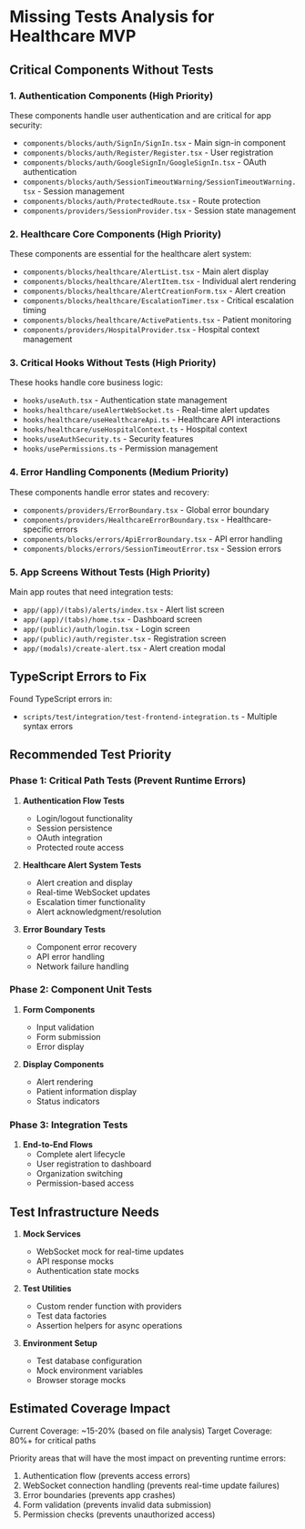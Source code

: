 # Missing Tests Analysis for Healthcare MVP

## Critical Components Without Tests

### 1. Authentication Components (High Priority)
These components handle user authentication and are critical for app security:

- `components/blocks/auth/SignIn/SignIn.tsx` - Main sign-in component
- `components/blocks/auth/Register/Register.tsx` - User registration
- `components/blocks/auth/GoogleSignIn/GoogleSignIn.tsx` - OAuth authentication
- `components/blocks/auth/SessionTimeoutWarning/SessionTimeoutWarning.tsx` - Session management
- `components/blocks/auth/ProtectedRoute.tsx` - Route protection
- `components/providers/SessionProvider.tsx` - Session state management

### 2. Healthcare Core Components (High Priority)
These components are essential for the healthcare alert system:

- `components/blocks/healthcare/AlertList.tsx` - Main alert display
- `components/blocks/healthcare/AlertItem.tsx` - Individual alert rendering
- `components/blocks/healthcare/AlertCreationForm.tsx` - Alert creation
- `components/blocks/healthcare/EscalationTimer.tsx` - Critical escalation timing
- `components/blocks/healthcare/ActivePatients.tsx` - Patient monitoring
- `components/providers/HospitalProvider.tsx` - Hospital context management

### 3. Critical Hooks Without Tests (High Priority)
These hooks handle core business logic:

- `hooks/useAuth.tsx` - Authentication state management
- `hooks/healthcare/useAlertWebSocket.ts` - Real-time alert updates
- `hooks/healthcare/useHealthcareApi.ts` - Healthcare API interactions
- `hooks/healthcare/useHospitalContext.ts` - Hospital context
- `hooks/useAuthSecurity.ts` - Security features
- `hooks/usePermissions.ts` - Permission management

### 4. Error Handling Components (Medium Priority)
These components handle error states and recovery:

- `components/providers/ErrorBoundary.tsx` - Global error boundary
- `components/providers/HealthcareErrorBoundary.tsx` - Healthcare-specific errors
- `components/blocks/errors/ApiErrorBoundary.tsx` - API error handling
- `components/blocks/errors/SessionTimeoutError.tsx` - Session errors

### 5. App Screens Without Tests (High Priority)
Main app routes that need integration tests:

- `app/(app)/(tabs)/alerts/index.tsx` - Alert list screen
- `app/(app)/(tabs)/home.tsx` - Dashboard screen
- `app/(public)/auth/login.tsx` - Login screen
- `app/(public)/auth/register.tsx` - Registration screen
- `app/(modals)/create-alert.tsx` - Alert creation modal

## TypeScript Errors to Fix

Found TypeScript errors in:
- `scripts/test/integration/test-frontend-integration.ts` - Multiple syntax errors

## Recommended Test Priority

### Phase 1: Critical Path Tests (Prevent Runtime Errors)
1. **Authentication Flow Tests**
   - Login/logout functionality
   - Session persistence
   - OAuth integration
   - Protected route access

2. **Healthcare Alert System Tests**
   - Alert creation and display
   - Real-time WebSocket updates
   - Escalation timer functionality
   - Alert acknowledgment/resolution

3. **Error Boundary Tests**
   - Component error recovery
   - API error handling
   - Network failure handling

### Phase 2: Component Unit Tests
1. **Form Components**
   - Input validation
   - Form submission
   - Error display

2. **Display Components**
   - Alert rendering
   - Patient information display
   - Status indicators

### Phase 3: Integration Tests
1. **End-to-End Flows**
   - Complete alert lifecycle
   - User registration to dashboard
   - Organization switching
   - Permission-based access

## Test Infrastructure Needs

1. **Mock Services**
   - WebSocket mock for real-time updates
   - API response mocks
   - Authentication state mocks

2. **Test Utilities**
   - Custom render function with providers
   - Test data factories
   - Assertion helpers for async operations

3. **Environment Setup**
   - Test database configuration
   - Mock environment variables
   - Browser storage mocks

## Estimated Coverage Impact

Current Coverage: ~15-20% (based on file analysis)
Target Coverage: 80%+ for critical paths

Priority areas that will have the most impact on preventing runtime errors:
1. Authentication flow (prevents access errors)
2. WebSocket connection handling (prevents real-time update failures)
3. Error boundaries (prevents app crashes)
4. Form validation (prevents invalid data submission)
5. Permission checks (prevents unauthorized access)